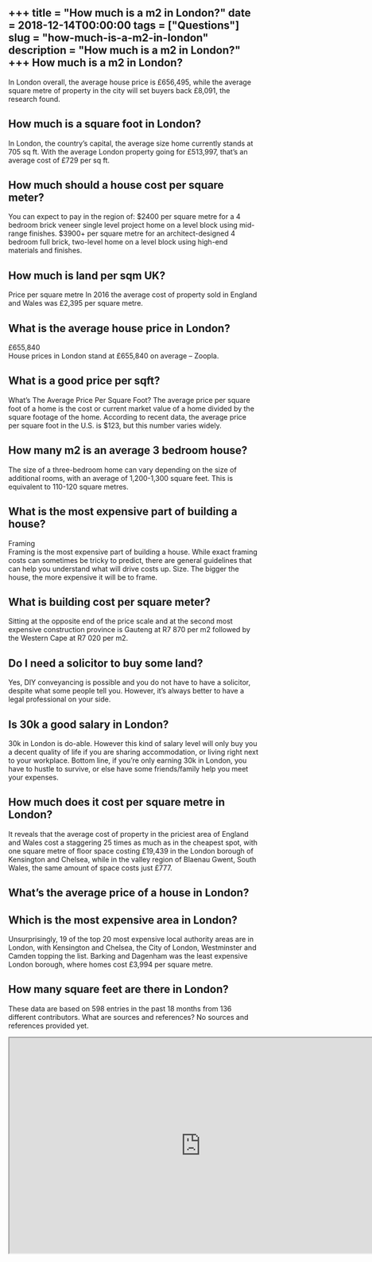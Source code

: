 +++
title = "How much is a m2 in London?"
date = 2018-12-14T00:00:00
tags = ["Questions"]
slug = "how-much-is-a-m2-in-london"
description = "How much is a m2 in London?"
+++
How much is a m2 in London?
---------------------------

In London overall, the average house price is £656,495, while the average square metre of property in the city will set buyers back £8,091, the research found.

How much is a square foot in London?
------------------------------------

In London, the country’s capital, the average size home currently stands at 705 sq ft. With the average London property going for £513,997, that’s an average cost of £729 per sq ft.

How much should a house cost per square meter?
----------------------------------------------

You can expect to pay in the region of: $2400 per square metre for a 4 bedroom brick veneer single level project home on a level block using mid-range finishes. $3900+ per square metre for an architect-designed 4 bedroom full brick, two-level home on a level block using high-end materials and finishes.

How much is land per sqm UK?
----------------------------

Price per square metre In 2016 the average cost of property sold in England and Wales was £2,395 per square metre.

What is the average house price in London?
------------------------------------------

£655,840  
House prices in London stand at £655,840 on average – Zoopla.

What is a good price per sqft?
------------------------------

What’s The Average Price Per Square Foot? The average price per square foot of a home is the cost or current market value of a home divided by the square footage of the home. According to recent data, the average price per square foot in the U.S. is $123, but this number varies widely.

How many m2 is an average 3 bedroom house?
------------------------------------------

The size of a three-bedroom home can vary depending on the size of additional rooms, with an average of 1,200-1,300 square feet. This is equivalent to 110-120 square metres.

What is the most expensive part of building a house?
----------------------------------------------------

Framing  
Framing is the most expensive part of building a house. While exact framing costs can sometimes be tricky to predict, there are general guidelines that can help you understand what will drive costs up. Size. The bigger the house, the more expensive it will be to frame.

What is building cost per square meter?
---------------------------------------

Sitting at the opposite end of the price scale and at the second most expensive construction province is Gauteng at R7 870 per m2 followed by the Western Cape at R7 020 per m2.

Do I need a solicitor to buy some land?
---------------------------------------

Yes, DIY conveyancing is possible and you do not have to have a solicitor, despite what some people tell you. However, it’s always better to have a legal professional on your side.

Is 30k a good salary in London?
-------------------------------

30k in London is do-able. However this kind of salary level will only buy you a decent quality of life if you are sharing accommodation, or living right next to your workplace. Bottom line, if you’re only earning 30k in London, you have to hustle to survive, or else have some friends/family help you meet your expenses.

How much does it cost per square metre in London?
-------------------------------------------------

It reveals that the average cost of property in the priciest area of England and Wales cost a staggering 25 times as much as in the cheapest spot, with one square metre of floor space costing £19,439 in the London borough of Kensington and Chelsea, while in the valley region of Blaenau Gwent, South Wales, the same amount of space costs just £777.

What’s the average price of a house in London?
----------------------------------------------

Which is the most expensive area in London?
-------------------------------------------

Unsurprisingly, 19 of the top 20 most expensive local authority areas are in London, with Kensington and Chelsea, the City of London, Westminster and Camden topping the list. Barking and Dagenham was the least expensive London borough, where homes cost £3,994 per square metre.

How many square feet are there in London?
-----------------------------------------

These data are based on 598 entries in the past 18 months from 136 different contributors. What are sources and references? No sources and references provided yet.

<iframe allow="accelerometer; autoplay; clipboard-write; encrypted-media; gyroscope; picture-in-picture" allowfullscreen="" class="__youtube_prefs__  epyt-is-override  no-lazyload" data-no-lazy="1" data-origheight="433" data-origwidth="770" data-skipgform_ajax_framebjll="" height="433" id="_ytid_83026" loading="lazy" src="https://www.youtube.com/embed/O8bf9gul1yQ?enablejsapi=1&autoplay=0&cc_load_policy=0&cc_lang_pref=&iv_load_policy=1&loop=0&modestbranding=0&rel=1&fs=1&playsinline=0&autohide=2&theme=dark&color=red&controls=1&" title="YouTube player" width="770"></iframe>